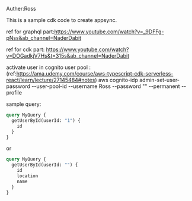 Auther:Ross

This is a sample cdk code to create appsync.

ref for graphql part:https://www.youtube.com/watch?v=_9DFFg-pNss&ab_channel=NaderDabit

ref for cdk part: https://www.youtube.com/watch?v=DOGadkjV7Hs&t=315s&ab_channel=NaderDabit

activate user in cognito user pool :
(ref:https://ama.udemy.com/course/aws-typescript-cdk-serverless-react/learn/lecture/27145484#notes)
aws cognito-idp admin-set-user-password --user-pool-id <user-pool-id> --username Ross --password "<password>" --permanent --profile <profile name>

sample query:

```graphql
query MyQuery {
  getUserById(userId: "1") {
    id
  }
}
```

or

```graphql
query MyQuery {
  getUserById(userId: "") {
    id
    location
    name
  }
}
```
